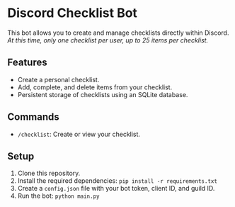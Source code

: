 # Discord Checklist Bot

This bot allows you to create and manage checklists directly within Discord. 
*At this time, only one checklist per user, up to 25 items per checklist.*

## Features

* Create a personal checklist.
* Add, complete, and delete items from your checklist.
* Persistent storage of checklists using an SQLite database.

## Commands

* `/checklist`: Create or view your checklist.

## Setup

1. Clone this repository.
2. Install the required dependencies: `pip install -r requirements.txt`
3. Create a `config.json` file with your bot token, client ID, and guild ID.
4. Run the bot: `python main.py`
